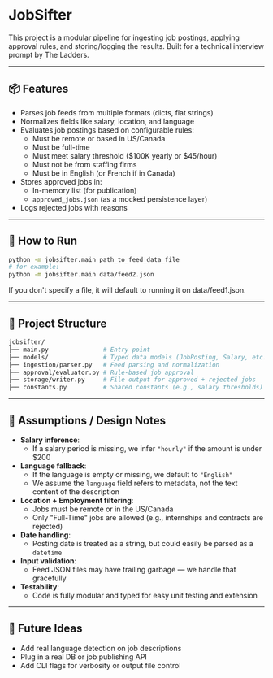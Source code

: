 # JobSifter

This project is a modular pipeline for ingesting job postings, applying approval rules, and storing/logging the results. Built for a technical interview prompt by The Ladders.

---

## 📦 Features

- Parses job feeds from multiple formats (dicts, flat strings)
- Normalizes fields like salary, location, and language
- Evaluates job postings based on configurable rules:
  - Must be remote or based in US/Canada
  - Must be full-time
  - Must meet salary threshold ($100K yearly or $45/hour)
  - Must not be from staffing firms
  - Must be in English (or French if in Canada)
- Stores approved jobs in:
  - In-memory list (for publication)
  - `approved_jobs.json` (as a mocked persistence layer)
- Logs rejected jobs with reasons

---

## 🚀 How to Run

```bash
python -m jobsifter.main path_to_feed_data_file
# for example:
python -m jobsifter.main data/feed2.json
```
If you don't specify a file, it will default to running it on data/feed1.json.

---

## 📁 Project Structure

```bash
jobsifter/
├── main.py               # Entry point
├── models/               # Typed data models (JobPosting, Salary, etc.)
├── ingestion/parser.py   # Feed parsing and normalization
├── approval/evaluator.py # Rule-based job approval
├── storage/writer.py     # File output for approved + rejected jobs
├── constants.py          # Shared constants (e.g., salary thresholds)
```
---

## 🧠 Assumptions / Design Notes

- **Salary inference**:
  - If a salary period is missing, we infer `"hourly"` if the amount is under $200
- **Language fallback**:
  - If the language is empty or missing, we default to `"English"`
  - We assume the `language` field refers to metadata, not the text content of the description
- **Location + Employment filtering**:
  - Jobs must be remote or in the US/Canada
  - Only "Full-Time" jobs are allowed (e.g., internships and contracts are rejected)
- **Date handling**:
  - Posting date is treated as a string, but could easily be parsed as a `datetime`
- **Input validation**:
  - Feed JSON files may have trailing garbage — we handle that gracefully
- **Testability**:
  - Code is fully modular and typed for easy unit testing and extension

---

## 🧪 Future Ideas

- Add real language detection on job descriptions
- Plug in a real DB or job publishing API
- Add CLI flags for verbosity or output file control
